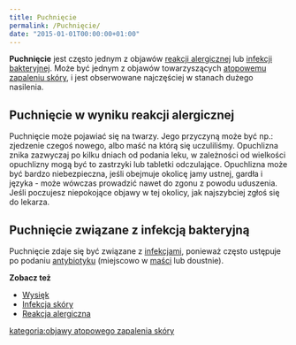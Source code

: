 ```yaml
---
title: Puchnięcie
permalink: /Puchnięcie/
date: "2015-01-01T00:00:00+01:00"
---
```


**Puchnięcie** jest często jednym z objawów [reakcji alergicznej](/atopedia/Reakcja_alergiczna "wikilink") lub [infekcji bakteryjnej](/atopedia/Infekcja_skóry "wikilink"). Może być jednym z objawów towarzyszących [atopowemu zapaleniu skóry](/atopedia/Atopowe_zapalenie_skóry "wikilink"), i jest obserwowane najczęściej w stanach dużego nasilenia.

Puchnięcie w wyniku reakcji alergicznej
---------------------------------------

Puchnięcie może pojawiać się na twarzy. Jego przyczyną może być np.: zjedzenie czegoś nowego, albo maść na którą się uczuliliśmy. Opuchlizna znika zazwyczaj po kilku dniach od podania leku, w zależności od wielkości opuchlizny mogą być to zastrzyki lub tabletki odczulające. Opuchlizna może być bardzo niebezpieczna, jeśli obejmuje okolicę jamy ustnej, gardła i języka - może wówczas prowadzić nawet do zgonu z powodu uduszenia. Jeśli poczujesz niepokojące objawy w tej okolicy, jak najszybciej zgłoś się do lekarza.

Puchnięcie związane z infekcją bakteryjną
-----------------------------------------

Puchnięcie zdaje się być związane z [infekcjami](/atopedia/Infekcja_skóry "wikilink"), ponieważ często ustępuje po podaniu [antybiotyku](/atopedia/antybiotyki "wikilink") (miejscowo w [maści](/atopedia/maść "wikilink") lub doustnie).

**Zobacz też**

-   [Wysięk](/atopedia/Wysięk "wikilink")
-   [Infekcja skóry](/atopedia/Infekcja_skóry "wikilink")
-   [Reakcja alergiczna](/atopedia/Reakcja_alergiczna "wikilink")

[kategoria:objawy atopowego zapalenia skóry](/atopedia/kategoria:objawy_atopowego_zapalenia_skóry "wikilink")
